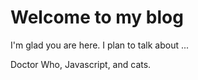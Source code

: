 # Welcome to my blog

I'm glad you are here. I plan to talk about ...

Doctor Who, Javascript, and cats.
